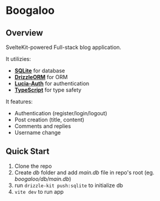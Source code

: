 # Boogaloo

## Overview

SvelteKit-powered Full-stack blog application.

It utilizies:

- **[SQLite](https://www.sqlite.org/index.html)** for database
- **[DrizzleORM](https://github.com/drizzle-team/drizzle-orm)** for ORM
- **[Lucia-Auth](https://github.com/lucia-auth/lucia)** for authentication
- **[TypeScript](https://github.com/microsoft/TypeScript)** for type safety

It features:

- Authentication (register/login/logout)
- Post creation (title, content)
- Comments and replies
- Username change

## Quick Start

1. Clone the repo
2. Create _db_ folder and add _main.db_ file in repo's root (eg. _boogaloo/db/main.db_)
3. run `drizzle-kit push:sqlite` to initialize db
4. `vite dev` to run app
